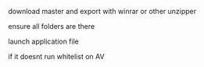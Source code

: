 download master and export with winrar or other unzipper

ensure all folders are there

launch application file

if it doesnt run whitelist on AV 
